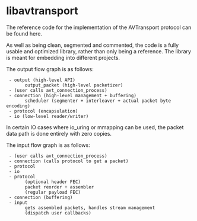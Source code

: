 # libavtransport

The reference code for the implementation of the AVTransport protocol can be found here.

As well as being clean, segmented and commented, the code is a fully usable and optimized library,
rather than only being a reference.
The library is meant for embedding into different projects.

The output flow graph is as follows:

```
 - output (high-level API)
       output_packet (high-level packetizer)
 - (user calls avt_connection_process)
 - connection (high-level management + buffering)
       scheduler (segmenter + interleaver + actual packet byte encoding)
 - protocol (encapsulation)
 - io (low-level reader/writer)
```

In certain IO cases where io_uring or mmapping can be used, the packet data path is done
entirely with zero copies.

The input flow graph is as follows:
```
 - (user calls avt_connection_process)
 - connection (calls protocol to get a packet)
 - protocol
 - io
 - protocol
       (optional header FEC)
       packet reorder + assembler
       (regular payload FEC)
 - connection (buffering)
 - input
       gets assembled packets, handles stream management
       (dispatch user callbacks)
```
